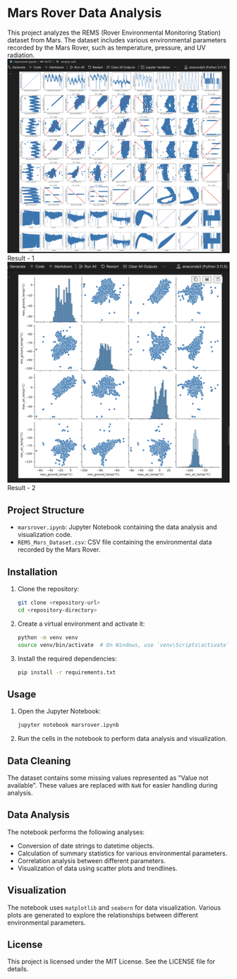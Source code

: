 # Mars Rover Data Analysis

This project analyzes the REMS (Rover Environmental Monitoring Station) dataset from Mars. The dataset includes various environmental parameters recorded by the Mars Rover, such as temperature, pressure, and UV radiation.
![Alt text](Result1.png) 
Result - 1
![Alt text](Result2.png)
Result - 2
## Project Structure

- `marsrover.ipynb`: Jupyter Notebook containing the data analysis and visualization code.
- `REMS_Mars_Dataset.csv`: CSV file containing the environmental data recorded by the Mars Rover.

## Installation

1. Clone the repository:
    ```sh
    git clone <repository-url>
    cd <repository-directory>
    ```

2. Create a virtual environment and activate it:
    ```sh
    python -m venv venv
    source venv/bin/activate  # On Windows, use `venv\Scripts\activate`
    ```

3. Install the required dependencies:
    ```sh
    pip install -r requirements.txt
    ```

## Usage

1. Open the Jupyter Notebook:
    ```sh
    jupyter notebook marsrover.ipynb
    ```

2. Run the cells in the notebook to perform data analysis and visualization.

## Data Cleaning

The dataset contains some missing values represented as "Value not available". These values are replaced with `NaN` for easier handling during analysis.

## Data Analysis

The notebook performs the following analyses:
- Conversion of date strings to datetime objects.
- Calculation of summary statistics for various environmental parameters.
- Correlation analysis between different parameters.
- Visualization of data using scatter plots and trendlines.

## Visualization

The notebook uses `matplotlib` and `seaborn` for data visualization. Various plots are generated to explore the relationships between different environmental parameters.

## License

This project is licensed under the MIT License. See the LICENSE file for details.
